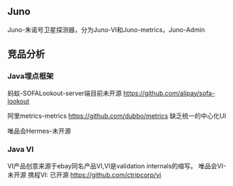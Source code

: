 ## Juno
Juno-朱诺号卫星探测器，分为Juno-VI和Juno-metrics，Juno-Admin

## 竞品分析

### Java埋点框架
蚂蚁-SOFALookout-server端目前未开源
https://github.com/alipay/sofa-lookout

阿里metrics-metrics 
https://github.com/dubbo/metrics
缺乏统一的中心化UI

唯品会Hermes-未开源

### Java VI
VI产品创意来源于ebay同名产品VI,VI是validation internals的缩写。
唯品会VI-未开源
携程VI: 已开源
https://github.com/ctripcorp/vi



